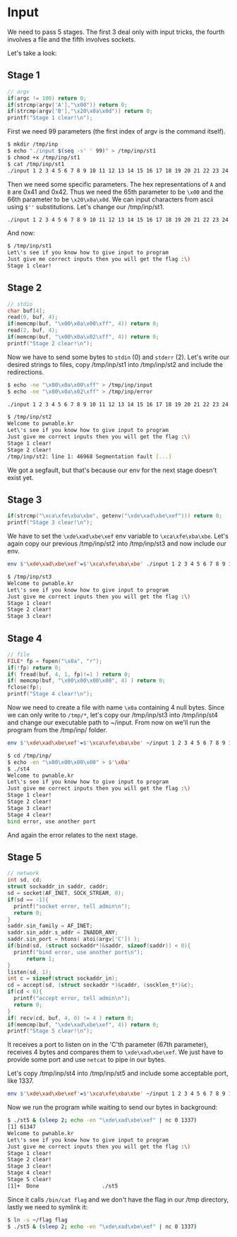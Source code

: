 # Input

We need to pass 5 stages. The first 3 deal only with input tricks, the fourth involves a file and the fifth involves sockets.

Let's take a look:

## Stage 1

```c
// argv
if(argc != 100) return 0;
if(strcmp(argv['A'],"\x00")) return 0;
if(strcmp(argv['B'],"\x20\x0a\x0d")) return 0;
printf("Stage 1 clear!\n");	
```

First we need 99 parameters (the first index of argv is the command itself).

```bash
$ mkdir /tmp/inp
$ echo "./input $(seq -s' ' 99)" > /tmp/inp/st1
$ chmod +x /tmp/inp/st1
$ cat /tmp/inp/st1
./input 1 2 3 4 5 6 7 8 9 10 11 12 13 14 15 16 17 18 19 20 21 22 23 24 25 26 27 28 29 30 31 32 33 34 35 36 37 38 39 40 41 42 43 44 45 46 47 48 49 50 51 52 53 54 55 56 57 58 59 60 61 62 63 64 65 66 67 68 69 70 71 72 73 74 75 76 77 78 79 80 81 82 83 84 85 86 87 88 89 90 91 92 93 94 95 96 97 98 99
```

Then we need some specific parameters. The hex representations of `A` and `B` are 0x41 and 0x42. Thus we need the 65th parameter to be `\x00` and the 66th parameter to be `\x20\x0a\x0d`. We can input characters from ascii using `$''` substitutions. Let's change our /tmp/inp/st1.

```bash
./input 1 2 3 4 5 6 7 8 9 10 11 12 13 14 15 16 17 18 19 20 21 22 23 24 25 26 27 28 29 30 31 32 33 34 35 36 37 38 39 40 41 42 43 44 45 46 47 48 49 50 51 52 53 54 55 56 57 58 59 60 61 62 63 64 $'\x00' $'\x20\x0a\x0d' 67 68 69 70 71 72 73 74 75 76 77 78 79 80 81 82 83 84 85 86 87 88 89 90 91 92 93 94 95 96 97 98 99
```

And now:

```bash
$ /tmp/inp/st1
Let\'s see if you know how to give input to program
Just give me correct inputs then you will get the flag :\)
Stage 1 clear!
```

## Stage 2

```c
// stdio
char buf[4];
read(0, buf, 4);
if(memcmp(buf, "\x00\x0a\x00\xff", 4)) return 0;
read(2, buf, 4);
if(memcmp(buf, "\x00\x0a\x02\xff", 4)) return 0;
printf("Stage 2 clear!\n");
```

Now we have to send some bytes to `stdin` (0) and `stderr` (2).
Let's write our desired strings to files, copy /tmp/inp/st1 into /tmp/inp/st2 and include the redirections.

```bash
$ echo -ne "\x00\x0a\x00\xff" > /tmp/inp/input
$ echo -ne "\x00\x0a\x02\xff" > /tmp/inp/error
```

```bash
./input 1 2 3 4 5 6 7 8 9 10 11 12 13 14 15 16 17 18 19 20 21 22 23 24 25 26 27 28 29 30 31 32 33 34 35 36 37 38 39 40 41 42 43 44 45 46 47 48 49 50 51 52 53 54 55 56 57 58 59 60 61 62 63 64 $'\x00' $'\x20\x0a\x0d' 67 68 69 70 71 72 73 74 75 76 77 78 79 80 81 82 83 84 85 86 87 88 89 90 91 92 93 94 95 96 97 98 99 < /tmp/inp/input 2< /tmp/inp/error
```

```bash
$ /tmp/inp/st2
Welcome to pwnable.kr
Let\'s see if you know how to give input to program
Just give me correct inputs then you will get the flag :\)
Stage 1 clear!
Stage 2 clear!
/tmp/inp/st2: line 1: 46968 Segmentation fault [...]
```

We got a segfault, but that's because our env for the next stage doesn't exist yet.

## Stage 3

```c
if(strcmp("\xca\xfe\xba\xbe", getenv("\xde\xad\xbe\xef"))) return 0;
printf("Stage 3 clear!\n");
```

We have to set the `\xde\xad\xbe\xef` env variable to `\xca\xfe\xba\xbe`. Let's again copy our previous /tmp/inp/st2 into /tmp/inp/st3 and now include our env.

```bash
env $'\xde\xad\xbe\xef'=$'\xca\xfe\xba\xbe' ./input 1 2 3 4 5 6 7 8 9 10 11 12 13 14 15 16 17 18 19 20 21 22 23 24 25 26 27 28 29 30 31 32 33 34 35 36 37 38 39 40 41 42 43 44 45 46 47 48 49 50 51 52 53 54 55 56 57 58 59 60 61 62 63 64 $'\x00' $'\x20\x0a\x0d' 67 68 69 70 71 72 73 74 75 76 77 78 79 80 81 82 83 84 85 86 87 88 89 90 91 92 93 94 95 96 97 98 99 < /tmp/inp/input 2< /tmp/inp/error
```

```bash
$ /tmp/inp/st3
Welcome to pwnable.kr
Let\'s see if you know how to give input to program
Just give me correct inputs then you will get the flag :\)
Stage 1 clear!
Stage 2 clear!
Stage 3 clear!
```

## Stage 4

```c
// file
FILE* fp = fopen("\x0a", "r");
if(!fp) return 0;
if( fread(buf, 4, 1, fp)!=1 ) return 0;
if( memcmp(buf, "\x00\x00\x00\x00", 4) ) return 0;
fclose(fp);
printf("Stage 4 clear!\n");
```

Now we need to create a file with name `\x0a` containing 4 null bytes.
Since we can only write to `/tmp/*`, let's copy our /tmp/inp/st3 into /tmp/inp/st4 and change our executable path to ~/input. From now on we'll run the program from the /tmp/inp/ folder.

```bash
env $'\xde\xad\xbe\xef'=$'\xca\xfe\xba\xbe' ~/input 1 2 3 4 5 6 7 8 9 10 11 12 13 14 15 16 17 18 19 20 21 22 23 24 25 26 27 28 29 30 31 32 33 34 35 36 37 38 39 40 41 42 43 44 45 46 47 48 49 50 51 52 53 54 55 56 57 58 59 60 61 62 63 64 $'\x00' $'\x20\x0a\x0d' 67 68 69 70 71 72 73 74 75 76 77 78 79 80 81 82 83 84 85 86 87 88 89 90 91 92 93 94 95 96 97 98 99 < /tmp/inp/input 2< /tmp/inp/error
```

```bash
$ cd /tmp/inp/
$ echo -en "\x00\x00\x00\x00" > $'\x0a'
$ ./st4
Welcome to pwnable.kr
Let\'s see if you know how to give input to program
Just give me correct inputs then you will get the flag :\)
Stage 1 clear!
Stage 2 clear!
Stage 3 clear!
Stage 4 clear!
bind error, use another port
```

And again the error relates to the next stage.

## Stage 5

```c
// network
int sd, cd;
struct sockaddr_in saddr, caddr;
sd = socket(AF_INET, SOCK_STREAM, 0);
if(sd == -1){
  printf("socket error, tell admin\n");
  return 0;
}
saddr.sin_family = AF_INET;
saddr.sin_addr.s_addr = INADDR_ANY;
saddr.sin_port = htons( atoi(argv['C']) );
if(bind(sd, (struct sockaddr*)&saddr, sizeof(saddr)) < 0){
  printf("bind error, use another port\n");
      return 1;
}
listen(sd, 1);
int c = sizeof(struct sockaddr_in);
cd = accept(sd, (struct sockaddr *)&caddr, (socklen_t*)&c);
if(cd < 0){
  printf("accept error, tell admin\n");
  return 0;
}
if( recv(cd, buf, 4, 0) != 4 ) return 0;
if(memcmp(buf, "\xde\xad\xbe\xef", 4)) return 0;
printf("Stage 5 clear!\n");
```

It receives a port to listen on in the 'C'th parameter (67th parameter), receives 4 bytes and compares them to `\xde\xad\xbe\xef`. We just have to provide some port and use `netcat` to pipe in our bytes.

Let's copy /tmp/inp/st4 into /tmp/inp/st5 and include some acceptable port, like 1337.

```bash
env $'\xde\xad\xbe\xef'=$'\xca\xfe\xba\xbe' ~/input 1 2 3 4 5 6 7 8 9 10 11 12 13 14 15 16 17 18 19 20 21 22 23 24 25 26 27 28 29 30 31 32 33 34 35 36 37 38 39 40 41 42 43 44 45 46 47 48 49 50 51 52 53 54 55 56 57 58 59 60 61 62 63 64 $'\x00' $'\x20\x0a\x0d' 1337 68 69 70 71 72 73 74 75 76 77 78 79 80 81 82 83 84 85 86 87 88 89 90 91 92 93 94 95 96 97 98 99 < /tmp/inp/input 2< /tmp/inp/error
```

Now we run the program while waiting to send our bytes in background:

```bash
$ ./st5 & (sleep 2; echo -en "\xde\xad\xbe\xef" | nc 0 1337)
[1] 61347
Welcome to pwnable.kr
Let\'s see if you know how to give input to program
Just give me correct inputs then you will get the flag :\)
Stage 1 clear!
Stage 2 clear!
Stage 3 clear!
Stage 4 clear!
Stage 5 clear!
[1]+  Done                    ./st5
```

Since it calls `/bin/cat flag` and we don't have the flag in our /tmp directory, lastly we need to symlink it:

```bash
$ ln -s ~/flag flag
$ ./st5 & (sleep 2; echo -en "\xde\xad\xbe\xef" | nc 0 1337)
```

